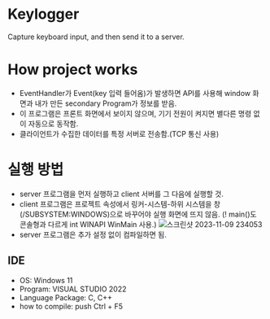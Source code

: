 # Keylogger
Capture keyboard input, and then send it to a server.

# How project works 
- EventHandler가 Event(key 입력 들어옴)가 발생하면 API를 사용해 window 화면과 내가 만든 secondary Program가 정보를 받음.
- 이 프로그램은 프론트 화면에서 보이지 않으며, 기기 전원이 켜지면 별다른 명령 없이 자동으로 동작함.
- 클라이언트가 수집한 데이터를 특정 서버로 전송함.(TCP 통신 사용)

# 실행 방법
- server 프로그램을 먼저 실행하고 client 서버를 그 다음에 실행할 것.
- client 프로그램은 프로젝트 속성에서 링커-시스템-하위 시스템을 창(/SUBSYSTEM:WINDOWS)으로 바꾸어야 실행 화면에 뜨지 않음. (! main()도 콘솔형과 다르게 int WINAPI WinMain 사용.)
  ![스크린샷 2023-11-09 234053](https://github.com/goodrain95/Keylogger_with_TCP/assets/143669574/82dc6301-7e2c-4de4-9692-2fcce1d22016)
- server 프로그램은 추가 설정 없이 컴파일하면 됨.

## IDE
- OS: Windows 11
- Program: VISUAL STUDIO 2022
- Language Package: C, C++
- how to compile: push Ctrl + F5
